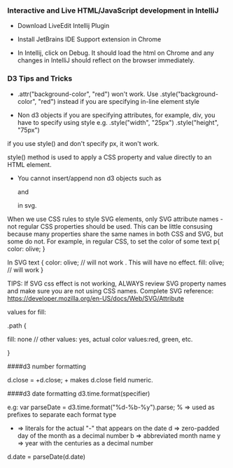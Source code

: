 


### Interactive and Live HTML/JavaScript development in IntelliJ

* Download LiveEdit Intellij Plugin
* Install JetBrains IDE Support extension in Chrome

* In Intellij, click on Debug. It should load the html on Chrome and any changes in
IntelliJ should reflect on the browser immediately.


### D3 Tips and Tricks

*   .attr("background-color", "red") won't work. Use .style("background-color", "red") instead
if you are specifying in-line element style

* Non d3 objects
if you are specifying attributes, for example, div, you have to specify using style
e.g.                       .style("width", "25px")
                           .style("height", "75px")

if you use style() and don't specify px, it won't work.

style() method is used to apply a CSS property and value directly to an HTML element.

*   You cannot insert/append non d3 objects such as <p> and <div> in svg.


When we use CSS rules to style SVG elements, only SVG attribute names - not regular CSS properties should be used.
This can be little consusing because many properties share the same names in both CSS
and SVG, but some do not. For example, in regular CSS, to set the color of some text
p{
 color: olive;
 }

In SVG
 text {
  color: olive; // will not work  . This will have no effect.
  fill: olive; // will work
 }

 TIPS: If SVG css effect is not working, ALWAYS review SVG property names and make sure
 you are not using CSS names.
 Complete SVG reference: https://developer.mozilla.org/en-US/docs/Web/SVG/Attribute

values for fill:

.path {

fill: none // other values: yes, actual color values:red, green, etc.

}


####d3 number formatting

d.close = +d.close; + makes d.close field numeric.

####d3 date formatting
d3.time.format(specifier)

e.g:
var parseDate = d3.time.format("%d-%b-%y").parse;
% => used as prefixes to separate each format type
- => literals for the actual "-" that appears on the date
d => zero-padded day of the month as a decimal number
b => abbreviated month name
y => year with the centuries as a decimal number

d.date = parseDate(d.date)








